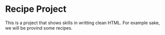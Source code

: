 # Recipe Project

This is a project that shows skills in writting clean HTML. For example sake, we will be provind some recipes. 